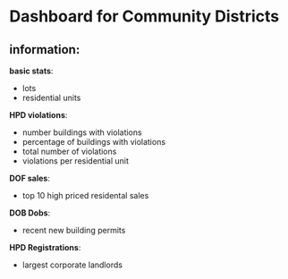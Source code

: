 # Dashboard for Community Districts

## information:

**basic stats**:

- lots
- residential units

**HPD violations**:

- number buildings with violations
- percentage of buildings with violations
- total number of violations
- violations per residential unit


**DOF sales**:

- top 10 high priced residental sales

**DOB Dobs**:

- recent new building permits

**HPD Registrations**:

- largest corporate landlords





